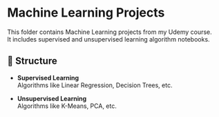 # Machine Learning Projects

This folder contains Machine Learning projects from my Udemy course.  
It includes supervised and unsupervised learning algorithm notebooks.

## 📁 Structure

- **Supervised Learning**  
  Algorithms like Linear Regression, Decision Trees, etc.

- **Unsupervised Learning**  
  Algorithms like K-Means, PCA, etc.
